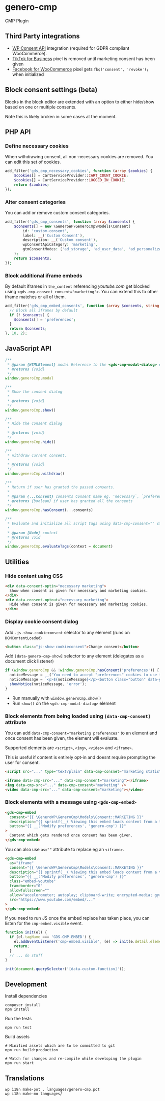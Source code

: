 # genero-cmp

CMP Plugin

## Third Party integrations

- [WP Consent API](https://wordpress.org/plugins/wp-consent-api/) integration (required for GDPR compliant WooCommerce).
- [TikTok for Business](https://wordpress.org/plugins/tiktok-for-business/) pixel is removed until marketing consent has been given
- [Facebook for WooCommerce](https://wordpress.org/plugins/facebook-for-woocommerce/) pixel gets `fbq('consent', 'revoke');` when initialized

## Block consent settings (beta)

Blocks in the block editor are extended with an option to either hide/show based on one or multiple consents.

Note this is likely broken in some cases at the moment.

## PHP API

### Define necessary cookies

When withdrawing consent, all non-necessary cookies are removed. You can edit this set of cookies.

```php
add_filter('gds_cmp_necessary_cookies', function (array $cookies) {
    $cookies[] = CartServiceProvider::CART_COUNT_COOKIE;
    $cookies[] = CartServiceProvider::LOGGED_IN_COOKIE;
    return $cookies;
});
```

### Alter consent categories

You can add or remove custom consent categories.

```php
add_filter('gds_cmp_consents', function (array $consents) {
    $consents[] = new \GeneroWP\GeneroCmp\Models\Consent(
        id: 'custom-consent',
        label: __('Custom Consent'),
        description: __('Custom consent'),
        wpConsentApiCategory: 'marketing',
        gtmConsentModes: ['ad_storage', 'ad_user_data', 'ad_personalization'],
    );
    return $consents;
});
```


### Block additional iframe embeds

By default iframes in `the_content` referencing _youtube.com_ get blocked using `<gds-cmp-consent consent="marketing">`. You can extend this to other iframe matches or all of them.

```php
add_filter('gds_cmp_embed_consents', function (array $consents, string $tag) {
  // Block all iframes by default
  if (! $consents) {
    $consents[] = 'preferences';
  }
  return $consents;
}, 10, 2);
```

## JavaScript API

```js
/**
 * @param {HTMLElement} modal Reference to the <gds-cmp-modal-dialog> element
 * @returns {void}
 */
window.generoCmp.modal

/**
 * Show the consent dialog
 *
 * @returns {void}
 */
window.generoCmp.show()

/**
 * Hide the consent dialog
 *
 * @returns {void}
 */
window.generoCmp.hide()

/**
 * Withdraw current consent.
 *
 * @returns {void}
 */
window.generoCmp.withdraw()

/**
 * Return if user has granted the passed consents.
 *
 * @param {...Consent} consents Consent name eg. 'necessary`, `preferences`, `marketing`, `statistics`.
 * @returns {boolean} if user has granted all the consents
 */
window.generoCmp.hasConsent(...consents)

/**
 * Evaluate and initialize all script tags using data-cmp-consent="" string
 *
 * @param {Node} context
 * @returns void
 */
window.generoCmp.evaluateTags(context = document)
```

## Utilities

### Hide content using CSS

```html
<div data-consent-optin="necessary marketing">
  Show when consent is given for necessary and marketing cookies.
</div>
<div data-consent-optout="necessary marketing">
  Hide when consent is given for necessary and marketing cookies.
</div>
```

### Display cookie consent dialog

Add `.js-show-cookieconsent` selector to any element (runs on `DOMContentLoaded`)

```html
<button class="js-show-cookieconsent">Change consent</button>
```


Add `[data-genero-cmp-show]` selector to any element (delegates as a document click listener)

```js
if (window.generoCmp && !window.generoCmp.hasConsent('preferences')) {
  noticeMessage = __('You need to accept "preferences" cookies to use this feature.');
  noticeMessage = `<p>${noticeMessage}</p><button class="button" data-genero-cmp-show>${__('Adjust settings')}</button>`;
  showNotice(noticeMessage, 'error');
}
```

- Run manually with `window.generoCmp.show()`
- Run `show()` on the `<gds-cmp-modal-dialog>` element

### Block elements from being loaded using `[data-cmp-consent]` attribute

You can add `data-cmp-consent="marketing preferences"` to an element and once consent has been given, the element will evaluate.

Supported elements are `<script>`, `<img>`, `<video>` and `<iframe>`.

This is useful if content is entirely opt-in and doesnt require prompting the user for consent.

```html
<script src="..." type="text/plain" data-cmp-consnet="marketing statistics"></script>

<iframe data-cmp-src="..." data-cmp-consent="marketing"></iframe>
<img data-cmp-src="..." data-cmp-consent="marketing" />
<video data-cmp-src="..." data-cmp-consent="marketing"></video>
```

### Block elements with a message using `<gds-cmp-embed>`

```html
<gds-cmp-embed
  consent="{{ \GeneroWP\GeneroCmp\Models\Consent::MARKETING }}"
  description="{{ sprintf(__('Viewing this embed loads content from a third party and thus requires <em>%s</em> consent.', 'wp-gds-theme'), __('Marketing', 'genero-cmp')) }}"
  button="{{ __('Modify preferences', 'genero-cmp') }}"
>
  Content which gets rendered once consent has been given.
</gds-cmp-embed>
```

You can also use `as=""` attribute to replace eg an `<iframe>`.

```html
<gds-cmp-embed
  as="iframe"
  consent="{{ \GeneroWP\GeneroCmp\Models\Consent::MARKETING }}"
  description="{{ sprintf(__('Viewing this embed loads content from a third party and thus requires <em>%s</em> consent.', 'wp-gds-theme'), __('Marketing', 'genero-cmp')) }}"
  button="{{ __('Modify preferences', 'genero-cmp') }}"
  class="embed-youtube"
  frameborder="0"
  allowfullscreen=""
  allow="accelerometer; autoplay; clipboard-write; encrypted-media; gyroscope; picture-in-picture"
  src="https://www.youtube.com/embed/..."
>
</gds-cmp-embed>
```

If you need to run JS once the embed replace has taken place, you can listen for the `cmp-embed.visible` event.

```js
function init(el) {
  if (el.tagName === 'GDS-CMP-EMBED') {
    el.addEventListener('cmp-embed.visible', (e) => init(e.detail.element));
    return;
  }
  // ... do stuff
}

init(document.querySelector('[data-custom-function]'));
```

## Development

Install dependencies

    composer install
    npm install

Run the tests

    npm run test

Build assets

    # Minified assets which are to be committed to git
    npm run build:production

    # Watch for changes and re-compile while developing the plugin
    npm run start

## Translations

    wp i18n make-pot . languages/genero-cmp.pot
    wp i18n make-mo languages/
